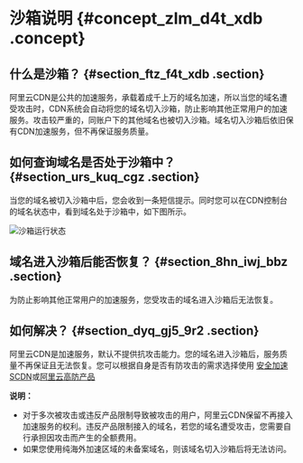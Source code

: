 # 沙箱说明 {#concept_zlm_d4t_xdb .concept}

## 什么是沙箱？ {#section_ftz_f4t_xdb .section}

阿里云CDN是公共的加速服务，承载着成千上万的域名加速，所以当您的域名遭受攻击时，CDN系统会自动将您的域名切入沙箱，防止影响其他正常用户的加速服务。攻击较严重的，同账户下的其他域名也被切入沙箱。域名切入沙箱后依旧保有CDN加速服务，但不再保证服务质量。

## 如何查询域名是否处于沙箱中？ {#section_urs_kuq_cgz .section}

当您的域名被切入沙箱中后，您会收到一条短信提示。同时您可以在CDN控制台的域名状态中，看到域名处于沙箱中，如下图所示。

![沙箱运行状态](http://static-aliyun-doc.oss-cn-hangzhou.aliyuncs.com/assets/img/5349/15652429033889_zh-CN.png)

## 域名进入沙箱后能否恢复？ {#section_8hn_iwj_bbz .section}

为防止影响其他正常用户的加速服务，您受攻击的域名进入沙箱后无法恢复。

## 如何解决？ {#section_dyq_gj5_9r2 .section}

阿里云CDN是加速服务，默认不提供抗攻击能力。您的域名进入沙箱后，服务质量不再保证且无法恢复。您可以根据自身是否有防攻击的需求选择使用 [安全加速SCDN](https://www.aliyun.com/product/scdn)或[阿里云高防产品](https://www.aliyun.com/product/yundunall) 

**说明：** 

-   对于多次被攻击或违反产品限制导致被攻击的用户，阿里云CDN保留不再接入加速服务的权利。违反产品限制接入的域名，若您的域名遭受攻击，您需要自行承担因攻击而产生的全额费用。
-   如果您使用纯海外加速区域的未备案域名，则该域名切入沙箱后将无法访问。

